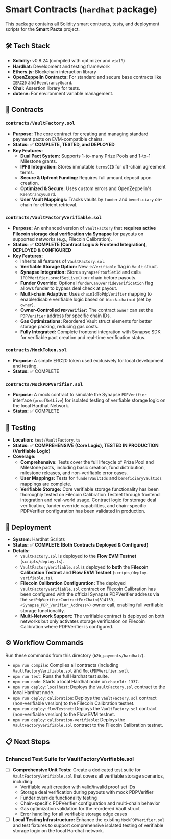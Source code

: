 # Smart Contracts (`hardhat` package)

This package contains all Solidity smart contracts, tests, and deployment scripts for the **Smart Pacts** project.

## 🛠️ Tech Stack
-   **Solidity:** v0.8.24 (compiled with optimizer and `viaIR`)
-   **Hardhat:** Development and testing framework
-   **Ethers.js:** Blockchain interaction library
-   **OpenZeppelin Contracts:** For standard and secure base contracts like `IERC20` and `ReentrancyGuard`.
-   **Chai:** Assertion library for tests.
-   **dotenv:** For environment variable management.

## 📝 Contracts

### `contracts/VaultFactory.sol`
-   **Purpose:** The core contract for creating and managing standard payment pacts on EVM-compatible chains.
-   **Status:** ✅ **COMPLETE, TESTED, and DEPLOYED**
-   **Key Features:**
    -   **Dual Pact System:** Supports 1-to-many Prize Pools and 1-to-1 Milestone grants.
    -   **IPFS Integration:** Stores immutable `termsCID` for off-chain agreement terms.
    -   **Secure & Upfront Funding:** Requires full amount deposit upon creation.
    -   **Optimized & Secure:** Uses custom errors and OpenZeppelin's `ReentrancyGuard`.
    -   **User Vault Mappings:** Tracks vaults by `funder` and `beneficiary` on-chain for efficient retrieval.

### `contracts/VaultFactoryVerifiable.sol`
-   **Purpose:** An enhanced version of `VaultFactory` that **requires active Filecoin storage deal verification via Synapse** for payouts on supported networks (e.g., Filecoin Calibration).
-   **Status:** ✅ **COMPLETE (Contract Logic & Frontend Integration), DEPLOYED & CONFIGURED**
-   **Key Features:**
    -   Inherits all features of `VaultFactory.sol`.
    -   **Verifiable Storage Option:** New `isVerifiable` flag in `Vault` struct.
    -   **Synapse Integration:** Stores `synapseProofSetId` and calls `IPDPVerifier.proofSetLive()` on-chain before payouts.
    -   **Funder Override:** Optional `funderCanOverrideVerification` flag allows funder to bypass deal check at payout.
    -   **Multi-chain Adaptive:** Uses `chainIdToPdpVerifier` mapping to enable/disable verifiable logic based on `block.chainid` (set by `owner`).
    -   **Owner-Controlled `PDPVerifier`:** The contract `owner` can set the `PDPVerifier` address for specific chain IDs.
    -   **Gas Optimizations:** Reordered Vault struct elements for better storage packing, reducing gas costs.
    -   **Fully Integrated:** Complete frontend integration with Synapse SDK for verifiable pact creation and real-time verification status.

### `contracts/MockToken.sol`
-   **Purpose:** A simple ERC20 token used exclusively for local development and testing.
-   **Status:** ✅ COMPLETE

### `contracts/MockPDPVerifier.sol`
-   **Purpose:** A mock contract to simulate the Synapse `PDPVerifier` interface (`proofSetLive`) for isolated testing of verifiable storage logic on the local Hardhat Network.
-   **Status:** ✅ COMPLETE

## 🧪 Testing
-   **Location:** `test/VaultFactory.ts`
-   **Status:** ✅ **COMPREHENSIVE (Core Logic), TESTED IN PRODUCTION (Verifiable Logic)**
-   **Coverage:**
    -   **Comprehensive:** Tests cover the full lifecycle of Prize Pool and Milestone pacts, including basic creation, fund distribution, milestone releases, and non-verifiable error cases.
    -   **User Mappings:** Tests for `funderVaultIds` and `beneficiaryVaultIds` mappings are complete.
    -   **Verifiable Storage:** Core verifiable storage functionality has been thoroughly tested on Filecoin Calibration Testnet through frontend integration and real-world usage. Contract logic for storage deal verification, funder override capabilities, and chain-specific PDPVerifier configuration has been validated in production.

## 🚀 Deployment
-   **System:** Hardhat Scripts
-   **Status:** ✅ **COMPLETE (Both Contracts Deployed & Configured)**
-   **Details:**
    -   `VaultFactory.sol` is deployed to the **Flow EVM Testnet** (`scripts/deploy.ts`).
    -   `VaultFactoryVerifiable.sol` is deployed to **both** the **Filecoin Calibration Testnet** and **Flow EVM Testnet** (`scripts/deploy-verifiable.ts`).
    -   **Filecoin Calibration Configuration:** The deployed `VaultFactoryVerifiable.sol` contract on Filecoin Calibration has been configured with the official Synapse PDPVerifier address via the `setPdpVerifierContractForChain(314159, <Synapse_PDP_Verifier_Address>)` owner call, enabling full verifiable storage functionality.
    -   **Multi-Network Support:** The verifiable contract is deployed on both networks but only activates storage verification on Filecoin Calibration where PDPVerifier is configured.

## ⚙️ Workflow Commands
Run these commands from this directory (`b2b_payments/hardhat/`).

-   `npm run compile`: Compiles all contracts (including `VaultFactoryVerifiable.sol` and `MockPDPVerifier.sol`).
-   `npm run test`: Runs the full Hardhat test suite.
-   `npm run node`: Starts a local Hardhat node on `chainId: 1337`.
-   `npm run deploy:localhost`: Deploys the `VaultFactory.sol` contract to the local Hardhat node.
-   `npm run deploy:calibration`: Deploys the `VaultFactory.sol` contract (non-verifiable version) to the Filecoin Calibration testnet.
-   `npm run deploy:flowTestnet`: Deploys the `VaultFactory.sol` contract (non-verifiable version) to the Flow EVM testnet.
-   `npm run deploy:calibration-verifiable`: Deploys the `VaultFactoryVerifiable.sol` contract to the Filecoin Calibration testnet.

## 📋 Next Steps

### **Enhanced Test Suite for VaultFactoryVerifiable.sol**
- [ ] **Comprehensive Unit Tests:** Create a dedicated test suite for `VaultFactoryVerifiable.sol` that covers all verifiable storage scenarios, including:
  - Verifiable vault creation with valid/invalid proof set IDs
  - Storage deal verification during payouts with mock PDPVerifier
  - Funder override functionality testing
  - Chain-specific PDPVerifier configuration and multi-chain behavior
  - Gas optimization validation for the reordered Vault struct
  - Error handling for all verifiable storage edge cases
- [ ] **Local Testing Infrastructure:** Enhance the existing `MockPDPVerifier.sol` and test fixtures to support comprehensive isolated testing of verifiable storage logic on the local Hardhat network.